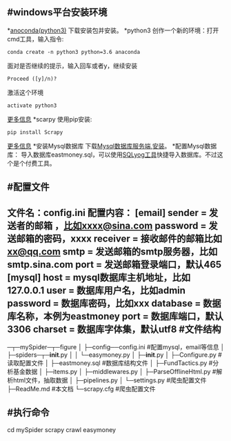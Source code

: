 #windows平台安装环境
----
*[anoconda(python3)](https://www.anaconda.com/download/)
下载安装包并安装。
*python3
创作一个新的环境：打开cmd工具，输入指令:
```dos
conda create -n python3 python=3.6 anaconda
```
面对是否继续的提示，输入回车或者y，继续安装
```dos
Proceed ([y]/n)?
```
激活这个环境
```dos
activate python3
```
[更多信息](https://conda.io/docs/user-guide/tasks/manage-python.html)
*scarpy
使用pip安装:
```dos
pip install Scrapy
```
[更多信息](https://scrapy-chs.readthedocs.io/zh_CN/0.24/intro/install.html)
*安装Mysql数据库
下载[Mysql数据库服务端](https://dev.mysql.com/downloads/mysql/),[安装](http://www.cnblogs.com/pengyan5945/p/9863721.html)。
*配置Mysql数据库：
导入数据库eastmoney.sql，可以使用[SQLyog工具](https://sqlyog.en.softonic.com/)快捷导入数据库。不过这个是个付费工具。

#配置文件
----
文件名：config.ini
配置内容：
[email]
sender = 发送者的邮箱 ，比如xxxx@sina.com
password = 发送邮箱的密码，xxxx
receiver = 接收邮件的邮箱比如 xx@qq.com
smtp = 发送邮箱的smtp服务器，比如smtp.sina.com
port = 发送邮箱登录端口，默认465
[mysql]
host = mysql数据库主机地址，比如 127.0.0.1
user = 数据库用户名，比如admin
password = 数据库密码，比如xxx
database = 数据库名称，本例为eastmoney
port = 数据库端口，默认3306
charset = 数据库字体集，默认utf8
#文件结构
----
─┬─mySpider─┬─figure
 │			├─config──config.ini #配置mysql，email等信息
 │			├─spiders─┬─__init__.py 
 │			│		  └─easymoney.py 
 │			├─__init__.py
 │			├─Configure.py #读取配置文件
 │			├─eastmoney.sql #数据库结构文件
 │			├─FundTactics.py #分析基金数据
 │			├─items.py
 │			├─middlewares.py
 │			├─ParseOfflineHtml.py #解析html文件，抽取数据
 │			├─pipelines.py
 │			└─settings.py #爬虫配置文件
 ├─ReadMe.md #本文档
 └─scrapy.cfg #爬虫配置文件

#执行命令
----
cd mySpider
scrapy crawl easymoney 